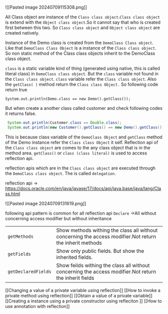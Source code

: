 ![[Pasted image 20240709115308.png]]


All Class object are instance of the `Class class object`.`Class class object` is extend with the `Object class object`.So it cannot say that who is created first between this two. So `Class class object` and `Object class object` are created natively.

Instance of the Demo class is created from the `DemoClass Class object`. Like that `DemoClass Class Object` is a instance of the `Class class object`. So non static method of the Class class objects inherit to the DemoClass class object.

`class` is a static variable kind of thing (generated using native, this is called literal class) in `DemoClass class object`. But the `class` variable not found in the `Class class object`. 
`class` variable refer the `Class class object`. Also the `getClass( )` method return the `Class class Object.` So following code return true

`System.out.println(Demo.class == new Demo().getClass());`

But when create a another class called customer and check following codes it returns false.

```Java
 System.out.println(Customer.class == Double.class);
 System.out.println(new Customer().getClass() == new Demo().getClass());
```

This is because  class variable of the `DemoClass Object` and `getClass` method of the Demo instance refer the `Class class Object` it self. Reflection api of the `Class class object` are comes to the any class object that is in the method area. `getClass()` or `class (class literal)` is used to access reflection api.

reflection apis which are in the `Class class object` are executed through the `DemoClass class object`. The is called `delegation`.


reflection api -> https://docs.oracle.com/en/java/javase/17/docs/api/java.base/java/lang/Class.html

![[Pasted image 20240709131619.png]]


following api pattern is common for all reflection api
`Declare` ->All without concerning access modifier but without inheritance

|                     |                                                                                                          |
| ------------------- | -------------------------------------------------------------------------------------------------------- |
| `getMethods`        | Show methods withing the class all without concerning the access modifier.Not return the inherit methods |
| `getFields`         | Show only public fields. But show the inherited fields.                                                  |
| `getDeclaredFields` | Show feilds withing the class all without concerning the access modifier.Not return the inherit fields   |

[[Changing a value of a private variable using reflection]]
[[How to invoke a private method using reflection]]
[[Obtain a value of  a private variable]]
[[Creating a instance using a private constructor using refleciton ]]
[[How to use annotation with  reflection]]

